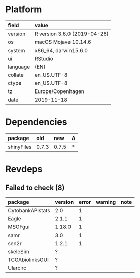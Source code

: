 # Platform

|field    |value                        |
|:--------|:----------------------------|
|version  |R version 3.6.0 (2019-04-26) |
|os       |macOS Mojave 10.14.6         |
|system   |x86_64, darwin15.6.0         |
|ui       |RStudio                      |
|language |(EN)                         |
|collate  |en_US.UTF-8                  |
|ctype    |en_US.UTF-8                  |
|tz       |Europe/Copenhagen            |
|date     |2019-11-18                   |

# Dependencies

|package    |old   |new   |Δ  |
|:----------|:-----|:-----|:--|
|shinyFiles |0.7.3 |0.7.5 |*  |

# Revdeps

## Failed to check (8)

|package          |version |error |warning |note |
|:----------------|:-------|:-----|:-------|:----|
|CytobankAPIstats |2.0     |1     |        |     |
|Eagle            |2.1.1   |1     |        |     |
|MSGFgui          |1.18.0  |1     |        |     |
|samr             |3.0     |1     |        |     |
|sen2r            |1.2.1   |1     |        |     |
|skeleSim         |?       |      |        |     |
|TCGAbiolinksGUI  |?       |      |        |     |
|Ularcirc         |?       |      |        |     |

